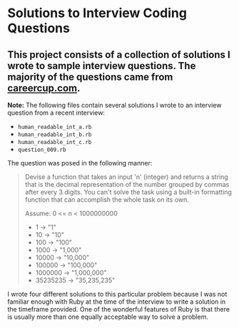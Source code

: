 Solutions to Interview Coding Questions
===========================

This project consists of a collection of solutions I wrote to sample interview questions.  The majority of the questions came from [careercup.com](http://www.careercup.com/page?pid=software-engineer-in-test-interview-questions).  
---
**Note:** The following files contain several solutions I wrote to an interview question from a recent interview:

+ ```human_readable_int_a.rb```
+ ```human_readable_int_b.rb```
+ ```human_readable_int_c.rb```
+ ```question_009.rb```

The question was posed in the following manner:
> Devise a function that takes an input 'n' (integer) and returns a string that is the decimal representation of the number grouped by commas after every 3 digits. You can't solve the task using a built-in formatting function that can accomplish the whole task on its own.
>
> Assume: 0 <= n < 1000000000
>
> + 1 -> "1"
> + 10 -> "10"
> + 100 -> "100"
> + 1000 -> "1,000"
> + 10000 -> "10,000"
> + 100000 -> "100,000"
> + 1000000 -> "1,000,000"
> + 35235235 -> "35,235,235"

I wrote four different solutions to this particular problem because I was not familiar enough with Ruby at the time of the interview to write a solution in the timeframe provided. One of the wonderful features of Ruby is that there is usually more than one equally acceptable way to solve a problem. 